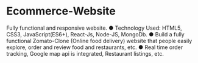 # Ecommerce-Website
Fully functional and responsive website. 
● Technology Used: HTML5, CSS3, JavaScript(ES6+), React-Js, Node-JS, MongoDb.
● Build a fully functional Zomato-Clone (Online food delivery) website that people easily
explore, order and review food and restaurants, etc.
● Real time order tracking, Google map api is integrated, Restaurant listings, etc.

